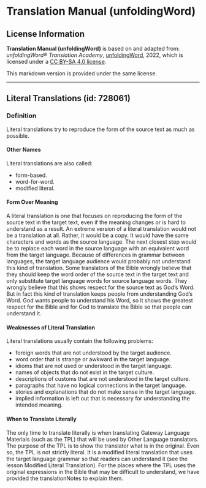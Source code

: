 # Translation Manual (unfoldingWord)

## License Information

**Translation Manual (unfoldingWord)** is based on and adapted from: _unfoldingWord® Translation Academy_, [unfoldingWord](https://unfoldingword.org/utw), 2022, which is licensed under a [CC BY-SA 4.0 license](https://creativecommons.org/licenses/by-sa/4.0/legalcode.en).

This markdown version is provided under the same license.



--------------------------------

## Literal Translations (id: 728061)

### Definition

Literal translations try to reproduce the form of the source text as much as possible.

#### Other Names

Literal translations are also called:

* form\-based.
* word\-for\-word.
* modified literal.

#### Form Over Meaning

A literal translation is one that focuses on reproducing the form of the source text in the target text, even if the meaning changes or is hard to understand as a result. An extreme version of a literal translation would not be a translation at all. Rather, it would be a copy. It would have the same characters and words as the source language. The next closest step would be to replace each word in the source language with an equivalent word from the target language. Because of differences in grammar between languages, the target language audience would probably not understand this kind of translation. Some translators of the Bible wrongly believe that they should keep the word order of the source text in the target text and only substitute target language words for source language words. They wrongly believe that this shows respect for the source text as God‘s Word. But in fact this kind of translation keeps people from understanding God’s Word. God wants people to understand his Word, so it shows the greatest respect for the Bible and for God to translate the Bible so that people can understand it.

#### Weaknesses of Literal Translation

Literal translations usually contain the following problems:

* foreign words that are not understood by the target audience.
* word order that is strange or awkward in the target language.
* idioms that are not used or understood in the target language.
* names of objects that do not exist in the target culture.
* descriptions of customs that are not understood in the target culture.
* paragraphs that have no logical connections in the target language.
* stories and explanations that do not make sense in the target language.
* implied information is left out that is necessary for understanding the intended meaning.

#### When to Translate Literally

The only time to translate literally is when translating Gateway Language Materials (such as the TPL) that will be used by Other Language translators. The purpose of the TPL is to show the translator what is in the original. Even so, the TPL is not strictly literal. It is a modified literal translation that uses the target language grammar so that readers can understand it (see the lesson Modified Literal Translation). For the places where the TPL uses the original expressions in the Bible that may be difficult to understand, we have provided the translationNotes to explain them.


